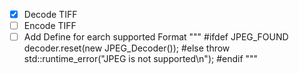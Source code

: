 - [x] Decode TIFF
- [ ] Encode TIFF
- [ ] Add Define for earch supported Format
    """
    #ifdef JPEG_FOUND
                decoder.reset(new JPEG_Decoder());
    #else
                throw std::runtime_error("JPEG is not supported\n");
    #endif
    """
